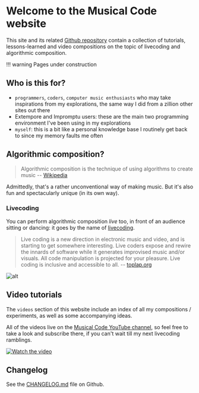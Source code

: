 # Welcome to the Musical Code website

This site and its related [Github repository](https://github.com/lambdamusic/The-Musical-Code) contain a collection of tutorials, lessons-learned and video compositions on the topic of livecoding and algorithmic composition. 

!!! warning
    Pages under construction

## Who is this for? 

- `programmers`, `coders`, `computer music enthusiasts` who may take inspirations from my explorations, the same way I did from a zillion other sites out there
- Extempore and Impromptu users: these are the main two programming environment I've been using in my explorations
- `myself`: this is a bit like a personal knowledge base I routinely get back to since my memory faults me often


## Algorithmic composition? 

> Algorithmic composition is the technique of using algorithms to create music -- [Wikipedia](https://en.wikipedia.org/wiki/Algorithmic_composition)

Admittedly, that's a rather unconventional way of making music. But it's also fun and spectacularly unique (in its own way). 

### Livecoding

You can perform algorithmic composition *live* too, in front of an audience sitting or dancing: it goes by the name of  [livecoding](https://en.wikipedia.org/wiki/Live_coding).  

> Live coding is a new direction in electronic music and video, and is starting to get somewhere interesting. Live coders expose and rewire the innards of software while it generates improvised music and/or visuals. All code manipulation is projected for your pleasure. Live coding is inclusive and accessible to all. -- [toplap.org](http://toplap.org/)

![alt](../assets/../assets/images/2024-05-16-shunt-livecoding-1.png)


## Video tutorials

The `videos` section of this website include an index of all my compositions / experiments, as well as some accompanying ideas.

All of the videos live on the [Musical Code YouTube channel](https://www.youtube.com/channel/UCanqSICbxzRNEZGMlu8qfyw), so feel free to take a look and subscribe there, if you can't wait till my next livecoding ramblings.

[![Watch the video](https://img.youtube.com/vi/Qix3tbpb9V4/maxresdefault.jpg)](https://www.youtube.com/watch?v=Qix3tbpb9V4)

## Changelog

See the [CHANGELOG.md](https://github.com/lambdamusic/The-Musical-Code/blob/main/CHANGELOG.md) file on Github.

